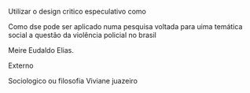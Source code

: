 Utilizar o design critico especulativo como 

Como dse pode ser aplicado numa pesquisa voltada para uima temática social
a questão da violência policial no brasil


Meire
Eudaldo
Elias.

Externo

Sociologico ou filosofia
Viviane juazeiro
